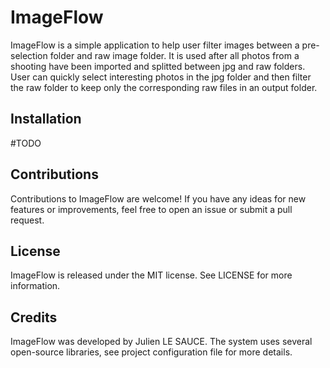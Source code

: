 # ImageFlow

ImageFlow is a simple application to help user filter images between a pre-selection folder and raw image folder. It is
used after all photos from a shooting have been imported and splitted between jpg and raw folders. User can quickly
select interesting photos in the jpg folder and then filter the raw folder to keep only the corresponding raw files in
an output folder.

## Installation

#TODO

## Contributions

Contributions to ImageFlow are welcome! If you have any ideas for new features or improvements, feel free to open an
issue or submit a pull request.

## License

ImageFlow is released under the MIT license. See LICENSE for more information.

## Credits

ImageFlow was developed by Julien LE SAUCE. The system uses several open-source libraries, see project configuration
file for more details.
